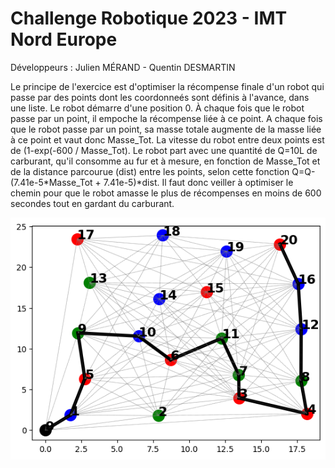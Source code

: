 # Challenge Robotique 2023 - IMT Nord Europe
 Développeurs : Julien MÉRAND - Quentin DESMARTIN


Le principe de l'exercice est d'optimiser la récompense finale d'un robot qui passe par des points dont les coordonneés sont définis à l'avance, dans une liste. Le robot démarre d'une position 0. À chaque fois que le robot passe par un point, il empoche la récompense liée à ce point.
A chaque fois que le robot passe par un point, sa masse totale augmente de la masse liée à ce point et vaut donc Masse_Tot. La vitesse du robot entre deux points est de (1-exp(-600 / Masse_Tot).
Le robot part avec une quantité de Q=10L de carburant, qu'il consomme au fur et à mesure, en fonction de Masse_Tot et de la distance parcourue (dist) entre les points, selon cette fonction Q=Q-(7.41e-5*Masse_Tot + 7.41e-5)*dist.
Il faut donc veiller à optimiser le chemin pour que le robot amasse le plus de récompenses en moins de 600 secondes tout en gardant du carburant.

![Graph](graphe.png)
